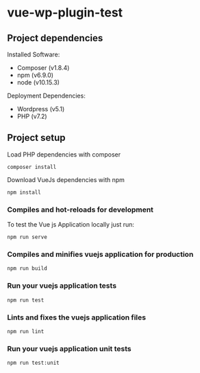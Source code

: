 # vue-wp-plugin-test

## Project dependencies

Installed Software:
- Composer  (v1.8.4)
- npm       (v6.9.0)
- node      (v10.15.3)

Deployment Dependencies:
- Wordpress (v5.1)
- PHP       (v7.2)

## Project setup

Load PHP dependencies with composer

```
composer install
```

Download VueJs dependencies with npm

```
npm install
```

### Compiles and hot-reloads for development
To test the Vue js Application locally just run: 
```
npm run serve
```

### Compiles and minifies vuejs application for production
```
npm run build
```

### Run your vuejs application tests
```
npm run test
```

### Lints and fixes the vuejs application files
```
npm run lint
```

### Run your vuejs application unit tests
```
npm run test:unit
```

